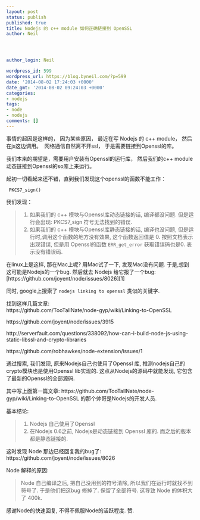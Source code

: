 ```yaml
---
layout: post
status: publish
published: true
title: Nodejs 的 c++ module 如何正确链接到 OpenSSL
author: Neil




author_login: Neil

wordpress_id: 599
wordpress_url: https://blog.byneil.com/?p=599
date: '2014-08-02 17:24:03 +0000'
date_gmt: '2014-08-02 09:24:03 +0000'
categories:
- nodejs
tags:
- node
- nodejs
comments: []
---
```

<p>事情的起因是这样的， 因为某些原因， 最近在写 Nodejs 的 c++ module， 然后在js这边调用。&nbsp; 网络通信自然离不开ssl， 于是需要链接到Openssl的库。</p>
<p>我们本来的期望是，需要用户安装有Openssl的运行库， 然后我们的c++ module 动态链接到Openssl的so库上来运行。&nbsp;</p>
<p>起初一切看起来还不错，直到我们发现这个openssl的函数不能工作：</p>
<pre><code> PKCS7_sign()
</code></pre>
<p>我们发现：</p>
<blockquote>
<ol>
<li>如果我们的 c++ 模块与Openssl库动态链接的话, 编译都没问题. 但是运行会出现: PKCS7_sign 符号无法找到的错误.</li>
<li>如果我们的 c++ 模块与Openssl库静态链接的话, 编译也没问题, 但是运行时,调用这个函数的地方没有效果, 这个函数返回值是 0. 按照文档表示出现错误, 但是用 Openssl的函数 <code>ERR_get_error</code> 获取错误码也是0. 表示没有错误码.</li>
</ol>
</blockquote>
<p>在linux上是这样, 那在Mac上呢? 用Mac试了一下, 发现Mac没有问题. 于是,想到这可能是Nodejs的一个bug. 然后就去 Nodejs 给它报了一个bug: &#91;https://github.com/joyent/node/issues/8026&#93;&#91;1&#93;</p>
<p>同时, google上搜索了 <code>nodejs linking to openssl</code> 类似的关键字.</p>
<p>找到这样几篇文章:<br />
https://github.com/TooTallNate/node-gyp/wiki/Linking-to-OpenSSL</p>
<p>https://github.com/joyent/node/issues/3915</p>
<p>http://serverfault.com/questions/338092/how-can-i-build-node-js-using-static-libssl-and-crypto-libraries</p>
<p>https://github.com/robhawkes/node-extension/issues/1</p>
<p>通过搜索, 我们发现, 原来Nodejs自己也使用了Openssl 库, 推测nodejs自己的crypto模块也是使用Openssl lib实现的. 这点从Nodejs的源码中就能发现, 它包含了最新的Openssl的全部源码.</p>
<p>其中写上面第一篇文章: https://github.com/TooTallNate/node-gyp/wiki/Linking-to-OpenSSL 的那个帅哥是Nodejs的开发人员.</p>
<p>基本结论:</p>
<blockquote>
<ol>
<li>Nodejs 自己使用了Openssl</li>
<li>在Nodejs 0.6之前, Nodejs是动态链接到 Openssl 库的. 而之后的版本都是静态链接的.</li>
</ol>
</blockquote>
<p>这时发现 Node 那边已经回复我的bug了: https://github.com/joyent/node/issues/8026</p>
<p>Node 解释的原因:</p>
<blockquote>
<p>Node 自己编译之后, 把自己没用到的符号清除, 所以我们在运行时就找不到符号了. 于是他们把这bug 修掉了. 保留了全部符号. 这导致 Node 的体积大了 400k.</p>
</blockquote>
<p>感谢Node的快速回复, 不得不佩服Node的活跃程度. 赞.</p>
